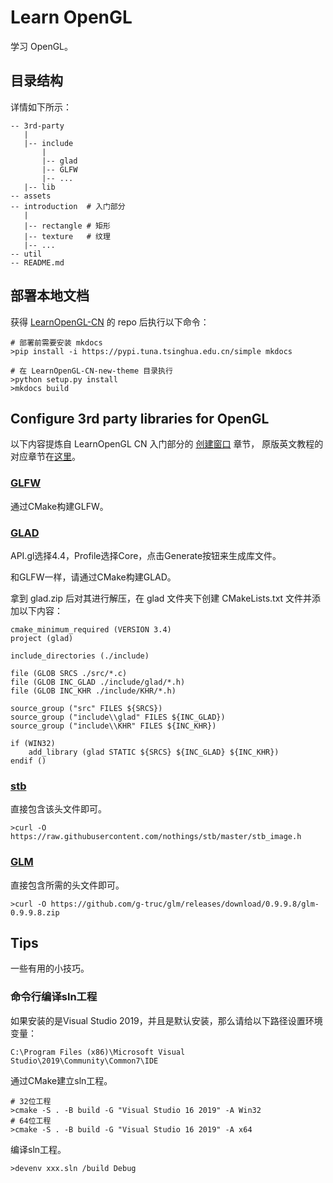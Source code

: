 # Learn OpenGL

学习 OpenGL。

## 目录结构

详情如下所示：

```
-- 3rd-party
   |
   |-- include
       |
       |-- glad
       |-- GLFW
       |-- ...
   |-- lib
-- assets
-- introduction  # 入门部分
   |
   |-- rectangle # 矩形
   |-- texture   # 纹理
   |-- ...
-- util
-- README.md
```

## 部署本地文档

获得 [LearnOpenGL-CN](https://github.com/LearnOpenGL-CN/LearnOpenGL-CN) 的 repo 后执行以下命令：

```
# 部署前需要安装 mkdocs
>pip install -i https://pypi.tuna.tsinghua.edu.cn/simple mkdocs

# 在 LearnOpenGL-CN-new-theme 目录执行
>python setup.py install
>mkdocs build
```

## Configure 3rd party libraries for OpenGL

以下内容提炼自 LearnOpenGL CN 入门部分的 [创建窗口](https://learnopengl-cn.github.io/01%20Getting%20started/02%20Creating%20a%20window/) 章节，
原版英文教程的对应章节在[这里](https://learnopengl.com/Getting-started/Creating-a-window)。

### [GLFW](https://www.glfw.org)

通过CMake构建GLFW。

### [GLAD](https://glad.dav1d.de)

API.gl选择4.4，Profile选择Core，点击Generate按钮来生成库文件。

和GLFW一样，请通过CMake构建GLAD。

拿到 glad.zip 后对其进行解压，在 glad 文件夹下创建 CMakeLists.txt 文件并添加以下内容：

```
cmake_minimum_required (VERSION 3.4)
project (glad)

include_directories (./include)

file (GLOB SRCS ./src/*.c)
file (GLOB INC_GLAD ./include/glad/*.h)
file (GLOB INC_KHR ./include/KHR/*.h)

source_group ("src" FILES ${SRCS})
source_group ("include\\glad" FILES ${INC_GLAD})
source_group ("include\\KHR" FILES ${INC_KHR})

if (WIN32)
    add_library (glad STATIC ${SRCS} ${INC_GLAD} ${INC_KHR})
endif ()
```

### [stb](https://github.com/nothings/stb)

直接包含该头文件即可。

```
>curl -O https://raw.githubusercontent.com/nothings/stb/master/stb_image.h
```

### [GLM](https://github.com/g-truc/glm)

直接包含所需的头文件即可。

```
>curl -O https://github.com/g-truc/glm/releases/download/0.9.9.8/glm-0.9.9.8.zip
```

## Tips

一些有用的小技巧。

### 命令行编译sln工程

如果安装的是Visual Studio 2019，并且是默认安装，那么请给以下路径设置环境变量：

```
C:\Program Files (x86)\Microsoft Visual Studio\2019\Community\Common7\IDE
```

通过CMake建立sln工程。

```
# 32位工程
>cmake -S . -B build -G "Visual Studio 16 2019" -A Win32
# 64位工程
>cmake -S . -B build -G "Visual Studio 16 2019" -A x64
```

编译sln工程。

```
>devenv xxx.sln /build Debug
```
